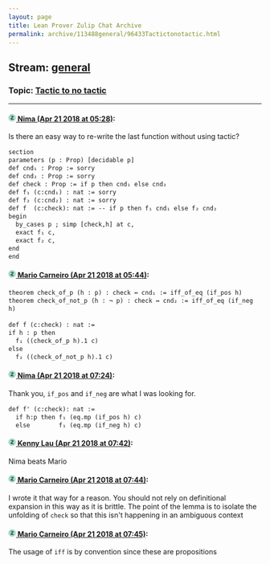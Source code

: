 ```yaml
---
layout: page
title: Lean Prover Zulip Chat Archive 
permalink: archive/113488general/96433Tactictonotactic.html
---
```


## Stream: [general](index.html)
### Topic: [Tactic to no tactic](96433Tactictonotactic.html)

---

#### [![Click to go to Zulip](../../assets/img/zulip2.png) Nima (Apr 21 2018 at 05:28)](https://leanprover.zulipchat.com/#narrow/stream/113488-general/topic/Tactic%20to%20no%20tactic/near/125479107):
Is there an easy way to re-write the last function without using tactic?
```lean
section 
parameters (p : Prop) [decidable p]
def cnd₁ : Prop := sorry
def cnd₂ : Prop := sorry
def check : Prop := if p then cnd₁ else cnd₂
def f₁ (c:cnd₁) : nat := sorry
def f₂ (c:cnd₂) : nat := sorry
def f  (c:check): nat := -- if p then f₁ cnd₁ else f₂ cnd₂ 
begin
  by_cases p ; simp [check,h] at c,
  exact f₁ c,
  exact f₂ c,
end
end
```

#### [![Click to go to Zulip](../../assets/img/zulip2.png) Mario Carneiro (Apr 21 2018 at 05:44)](https://leanprover.zulipchat.com/#narrow/stream/113488-general/topic/Tactic%20to%20no%20tactic/near/125479500):
```
theorem check_of_p (h : p) : check ↔ cnd₁ := iff_of_eq (if_pos h)
theorem check_of_not_p (h : ¬ p) : check ↔ cnd₂ := iff_of_eq (if_neg h)

def f (c:check) : nat :=
if h : p then
  f₁ ((check_of_p h).1 c)
else
  f₂ ((check_of_not_p h).1 c)
```

#### [![Click to go to Zulip](../../assets/img/zulip2.png) Nima (Apr 21 2018 at 07:24)](https://leanprover.zulipchat.com/#narrow/stream/113488-general/topic/Tactic%20to%20no%20tactic/near/125481942):
Thank you, `if_pos` and `if_neg` are what I was looking for.
```lean
def f' (c:check): nat :=
  if h:p then f₁ (eq.mp (if_pos h) c) 
  else        f₁ (eq.mp (if_neg h) c) 
```

#### [![Click to go to Zulip](../../assets/img/zulip2.png) Kenny Lau (Apr 21 2018 at 07:42)](https://leanprover.zulipchat.com/#narrow/stream/113488-general/topic/Tactic%20to%20no%20tactic/near/125482384):
Nima beats Mario

#### [![Click to go to Zulip](../../assets/img/zulip2.png) Mario Carneiro (Apr 21 2018 at 07:44)](https://leanprover.zulipchat.com/#narrow/stream/113488-general/topic/Tactic%20to%20no%20tactic/near/125482438):
I wrote it that way for a reason. You should not rely on definitional expansion in this way as it is brittle. The point of the lemma is to isolate the unfolding of `check` so that this isn't happening in an ambiguous context

#### [![Click to go to Zulip](../../assets/img/zulip2.png) Mario Carneiro (Apr 21 2018 at 07:45)](https://leanprover.zulipchat.com/#narrow/stream/113488-general/topic/Tactic%20to%20no%20tactic/near/125482447):
The usage of `iff` is by convention since these are propositions

